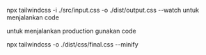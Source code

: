 npx tailwindcss -i ./src/input.css -o ./dist/output.css --watch
untuk menjalankan code

untuk menjalankan production gunakan code

npx tailwindcss -o ./dist/css/final.css --minify